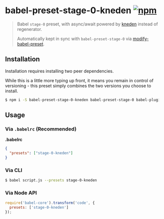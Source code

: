 # babel-preset-stage-0-kneden [![npm](https://img.shields.io/npm/v/babel-preset-stage-0-kneden.svg)](http://npm.im/babel-preset-stage-0-kneden)

> Babel `stage-0` preset, with async/await powered by [kneden](https://github.com/marten-de-vries/kneden) instead of regenerator.
>
> Automatically kept in sync with `babel-preset-stage-0` via [modify-babel-preset](https://github.com/developit/modify-babel-preset).


## Installation

Installation requires installing two peer dependencies.

While this is a little more typing up front, it means you remain in control of versioning - this preset simply combines the two versions you choose to install.

```sh
$ npm i -S babel-preset-stage-0-kneden babel-preset-stage-0 babel-plugin-async-to-promises
```


## Usage

### Via `.babelrc` (Recommended)

**.babelrc**

```json
{
  "presets": ["stage-0-kneden"]
}
```

### Via CLI

```sh
$ babel script.js --presets stage-0-kneden
```

### Via Node API

```javascript
require('babel-core').transform('code', {
  presets: ['stage-0-kneden']
});
```
